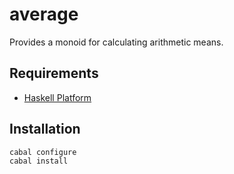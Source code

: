 
# average

Provides a monoid for calculating arithmetic means.

## Requirements

* [Haskell Platform](http://www.haskell.org/platform)

## Installation

    cabal configure
    cabal install
